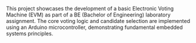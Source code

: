 This project showcases the development of a basic Electronic Voting Machine (EVM) as part of a BE (Bachelor of Engineering) laboratory assignment. The core voting logic and candidate selection are implemented using an Arduino microcontroller, demonstrating fundamental embedded systems principles.
